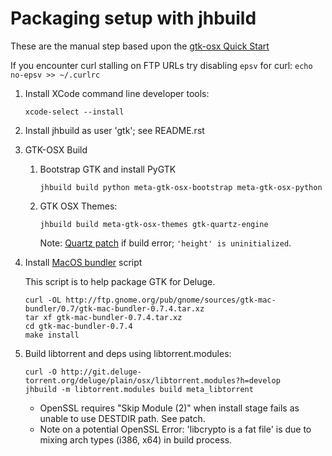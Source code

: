# Packaging setup with jhbuild

These are the manual step based upon the [gtk-osx Quick Start](https://gitlab.gnome.org/GNOME/gtk-osx/-/wikis/home#quick-start)

If you encounter curl stalling on FTP URLs try disabling `epsv` for curl:
`echo no-epsv >> ~/.curlrc`

1.  Install XCode command line developer tools:

        xcode-select --install

1.  Install jhbuild as user 'gtk'; see README.rst

1.  GTK-OSX Build
    1.  Bootstrap GTK and install PyGTK
        ```
        jhbuild build python meta-gtk-osx-bootstrap meta-gtk-osx-python

    1.  GTK OSX Themes:

            jhbuild build meta-gtk-osx-themes gtk-quartz-engine

        Note: ​[Quartz patch] if build error; `'height' is uninitialized`.

1.  Install [MacOS bundler] script

    This script is to help package GTK for Deluge.

        curl -OL http://ftp.gnome.org/pub/gnome/sources/gtk-mac-bundler/0.7/gtk-mac-bundler-0.7.4.tar.xz
        tar xf gtk-mac-bundler-0.7.4.tar.xz
        cd gtk-mac-bundler-0.7.4
        make install

1.  Build libtorrent and deps using ​libtorrent.modules:

        curl -O http://git.deluge-torrent.org/deluge/plain/osx/libtorrent.modules?h=develop
        jhbuild -m libtorrent.modules build meta_libtorrent

    - OpenSSL requires "Skip Module (2)" when install stage fails as unable to use DESTDIR path. See ​patch.
    - Note on a potential OpenSSL Error: 'libcrypto is a fat file' is due to mixing arch types (i386, x64) in build process.

[quartz patch]: https://www.xpra.org/trac/attachment/ticket/533/quartz-style-fix.patch
[macos bundler]: https://wiki.gnome.org/Projects/GTK%2B/OSX/Bundling

